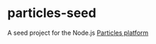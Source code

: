 # particles-seed

A seed project for the Node.js [Particles platform](https://github.com/particles/particles) 
